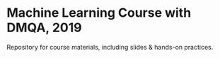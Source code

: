 # Machine Learning Course with DMQA, 2019
Repository for course materials, including slides & hands-on practices.
